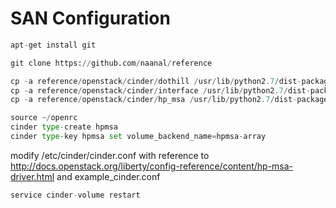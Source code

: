 
# SAN Configuration


```python
apt-get install git
```


```python
git clone https://github.com/naanal/reference
```


```python
cp -a reference/openstack/cinder/dothill /usr/lib/python2.7/dist-packages/cinder/volume/drivers/
cp -a reference/openstack/cinder/interface /usr/lib/python2.7/dist-packages/cinder/
cp -a reference/openstack/cinder/hp_msa /usr/lib/python2.7/dist-packages/cinder/volume/drivers/san/
```


```python
source ~/openrc
cinder type-create hpmsa
cinder type-key hpmsa set volume_backend_name=hpmsa-array
```

modify /etc/cinder/cinder.conf with reference to http://docs.openstack.org/liberty/config-reference/content/hp-msa-driver.html and example_cinder.conf


```python
service cinder-volume restart
```
